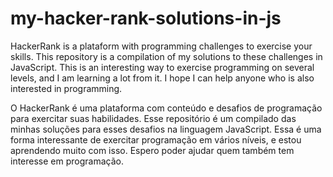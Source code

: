 # my-hacker-rank-solutions-in-js

HackerRank is a plataform with programming challenges to exercise your skills. This repository is a compilation of my solutions to these challenges in JavaScript. This is an interesting way to exercise programming on several levels, and I am learning a lot from it. I hope I can help anyone who is also interested in programming.

O HackerRank é uma plataforma com conteúdo e desafios de programação para exercitar suas habilidades. Esse repositório é um compilado das minhas soluções para esses desafios na linguagem JavaScript. Essa é uma forma interessante de exercitar programação em vários níveis, e estou aprendendo muito com isso. Espero poder ajudar quem também tem interesse em programação.

